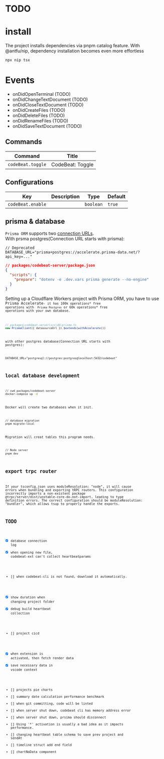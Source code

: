 # TODO
# install
The project installs dependencies via pnpm catalog feature. With @antfu/nip, dependency installation becomes even more effortless
```bash
npx nip tsx
```
# Events
- onDidOpenTerminal (TODO)
- onDidChangeTextDocument (TODO)
- onDidCloseTextDocument (TODO)
- onDidCreateFiles (TODO)
- onDidDeleteFiles (TODO)
- onDidRenameFiles (TODO)
- onDidSaveTextDocument (TODO)
## Commands

<!-- commands -->

| Command           | Title            |
| ----------------- | ---------------- |
| `codeBeat.toggle` | CodeBeat: Toggle |

<!-- commands -->

## Configurations

<!-- configs -->

| Key               | Description | Type      | Default |
| ----------------- | ----------- | --------- | ------- |
| `codeBeat.enable` |             | `boolean` | `true`  |

<!-- configs -->

## prisma & database
<code>Prisma ORM</code> supports two [connection URLs](https://www.prisma.io/docs/orm/reference/connection-urls).<br/>
With prsma postgres(Connection URL starts with prisma):
```env
// Deprecated
DATABASE_URL="prisma+postgres://accelerate.prisma-data.net/?api_key=..."
```
```json
// packages/codebeat-server/package.json
{
  "scripts": {
    "prepare": "dotenv -e .dev.vars prisma generate --no-engine"
  }
}
```
Setting up a Cloudflare Workers project with Prisma ORM, you have to use <code>Prisma Accelerate<code>- it has 100k operations* free operations with <code> Prisma Postgres</code> or 60k operations* free operations with your own database.
```ts
// packages\codebeat-server\src\db\prisma.ts
new PrismaClient({ datasourceUrl }).$extends(withAccelerate())
```
with other postgres database(Connection URL starts with postgres):
```env
DATABASE_URL="postgresql://postgres:postgres@localhost:5432/codebeat"
```

## local database development
```bash
// cwd packages/codebeat-server
docker-compose up -d
```
Docker will create two databases when it init.
```bash
// database migration
pnpm migrate-local
```
Migration will creat tables this program needs.
```bash
// Node server
pnpm dev
```
## export trpc router
If your tsconfig.json uses moduleResolution: "node", it will cause errors when bundling and exporting tRPC routers. This configuration incorrectly imports a non-existent package @trpc/server/dist/unstable-core-do-not-import, leading to type definition errors. The correct configuration should be moduleResolution: "bundler", which allows tsup to properly handle the exports.

## TODO
- [x] database connection log
- [x] when opening new file, codebeat-ext can't collect heartbeatparams
- [] when codebeat-cli is not found, download it automatically.
- [x] show duration when changing project folder
- [x] debug build heartbeat collection
- [] project cicd
- [x] when extension is activated, then fetch render data
- [x] save necessary data in vscode context
- [] projects pie charts
- [] summary date calculation performance benchmark
- [] when git committing, code will be linted
- [] when server shut down, codebeat cli has memory address error
- [] when server shut down, prsima should disconnect
- [] Using '*' activation is usually a bad idea as it impacts performance.
- [] changing heartbeat table schema to save prev project and sendAt
- [] timeline struct add end field
- [] chartNoData component

